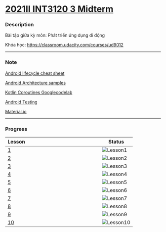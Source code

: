 # [2021II INT3120 3 Midterm](https://github.com/inFngNam/int3120_3)

### Description
Bài tập giữa kỳ môn: Phát triển ứng dụng di động 

Khóa học: https://classroom.udacity.com/courses/ud9012

---
### Note
[Android lifecycle cheat sheet](https://github.com/JoseAlcerreca/android-lifecycles)

[Android Architecture samples](https://github.com/android/architecture-samples/wiki)

[Kotlin Coroutines Googlecodelab](https://developer.android.com/codelabs/kotlin-coroutines#0)

[Android Testing](https://developer.android.com/training/testing)

[Material.io](https://material.io/)



---
### Progress


|<div style="width:290px">Lesson</div>       |Status |
|:--------------|-------|
|[1](https://github.com/inFngNam/int3120_3/tree/main/Lesson%201/)  |![Lesson1](https://github.com/inFngNam/int3120_3/blob/main/images/lesson-1-result.png "Lesson 1 progress")|
|[2](https://github.com/inFngNam/int3120_3/tree/main/Lesson%202/)  |![Lesson2](https://github.com/inFngNam/int3120_3/blob/main/images/lesson-2-result.png "Lesson 2 progress")|
|[3](https://github.com/inFngNam/int3120_3/tree/main/Lesson%203/)  |![Lesson3](https://github.com/inFngNam/int3120_3/blob/main/images/lesson-3-result.png "Lesson 3 progress")|
|[4](https://github.com/inFngNam/int3120_3/tree/main/Lesson%204/)  |![Lesson4](https://github.com/inFngNam/int3120_3/blob/main/images/lesson-4-result.png "Lesson 4 progress")|
|[5](https://github.com/inFngNam/int3120_3/tree/main/Lesson%205/)  |![Lesson5](https://github.com/inFngNam/int3120_3/blob/main/images/lesson-5-result.png "Lesson 5 progress")|
|[6](https://github.com/inFngNam/int3120_3/tree/main/Lesson%206/)  |![Lesson6](https://github.com/inFngNam/int3120_3/blob/main/images/lesson-6-result.png "Lesson 6 progress")|
|[7](https://github.com/inFngNam/int3120_3/tree/main/Lesson%207/)  |![Lesson7](https://github.com/inFngNam/int3120_3/blob/main/images/lesson-7-result.png "Lesson 7 progress")|
|[8](https://github.com/inFngNam/int3120_3/tree/main/Lesson%208/)  |![Lesson8](https://github.com/inFngNam/int3120_3/blob/main/images/lesson-8-result.png "Lesson 8 progress")|
|[9](https://github.com/inFngNam/int3120_3/tree/main/Lesson%209/)  |![Lesson9](https://github.com/inFngNam/int3120_3/blob/main/images/lesson-9-result.png "Lesson 9 progress")|
|[10](https://github.com/inFngNam/int3120_3/tree/main/Lesson%2010/)|![Lesson10](https://github.com/inFngNam/int3120_3/blob/main/images/lesson-10-result.png "Lesson 10 progress")|
